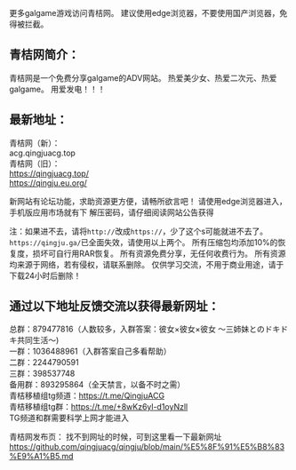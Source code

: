 更多galgame游戏访问青桔网。
建议使用edge浏览器，不要使用国产浏览器，免得被拦截。

## 青桔网简介：
青桔网是一个免费分享galgame的ADV网站。
热爱美少女、热爱二次元、热爱galgame。
用爱发电！！！

## 最新地址：
青桔网（新）：  
acg.qingjuacg.top  
青桔网（旧）：<br>
https://qingjuacg.top/     
https://qingju.eu.org/

新网站有论坛功能，求助资源更方便，请畅所欲言吧！
请使用edge浏览器进入，手机版应用市场就有下
解压密码，请仔细阅读网站公告获得

注：如果进不去，请将```http://```改成```https://```，少了这个s可能就进不去了。
```https://qingju.ga/```已全面失效，请使用以上两个。
所有压缩包均添加10%的恢复度，损坏可自行用RAR恢复。
所有资源免费分享，无任何收费行为。
所有资源均来源于网络，若有侵权，请联系删除。
仅供学习交流，不用于商业用途，请于下载24小时后删除！

## 通过以下地址反馈交流以获得最新网址：  
总群：879477816（人数较多，入群答案：彼女×彼女×彼女 〜三姉妹とのドキドキ共同生活〜)    
一群：1036488961（入群答案自己多看帮助）   
二群：2244790591   
三群：398537748    
备用群：893295864（全天禁言，以备不时之需）    
青桔移植组tg频道：https://t.me/QingjuACG   
青桔移植组tg群：https://t.me/+8wKz6yl-d1oyNzll    
TG频道和群需要科学上网才能进入

青桔网发布页：
找不到网址的时候，可到这里看一下最新网址
https://github.com/qingjuacg/qingju/blob/main/%E5%8F%91%E5%B8%83%E9%A1%B5.md
